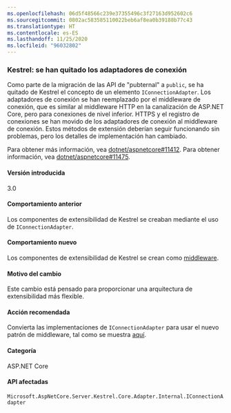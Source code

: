 ```yaml
---
ms.openlocfilehash: 06d5f48566c239e37355496c3f27163d952602c6
ms.sourcegitcommit: 0802ac583585110022beb6af8ea0b39188b77c43
ms.translationtype: HT
ms.contentlocale: es-ES
ms.lasthandoff: 11/25/2020
ms.locfileid: "96032802"
---
```

### <a name="kestrel-connection-adapters-removed"></a>Kestrel: se han quitado los adaptadores de conexión

Como parte de la migración de las API de "pubternal" a `public`, se ha quitado de Kestrel el concepto de un elemento `IConnectionAdapter`. Los adaptadores de conexión se han reemplazado por el middleware de conexión, que es similar al middleware HTTP en la canalización de ASP.NET Core, pero para conexiones de nivel inferior. HTTPS y el registro de conexiones se han movido de los adaptadores de conexión al middleware de conexión. Estos métodos de extensión deberían seguir funcionando sin problemas, pero los detalles de implementación han cambiado.

Para obtener más información, vea [dotnet/aspnetcore#11412](https://github.com/dotnet/aspnetcore/pull/11412). Para obtener información, vea [dotnet/aspnetcore#11475](https://github.com/dotnet/aspnetcore/issues/11475).

#### <a name="version-introduced"></a>Versión introducida

3.0

#### <a name="old-behavior"></a>Comportamiento anterior

Los componentes de extensibilidad de Kestrel se creaban mediante el uso de `IConnectionAdapter`.

#### <a name="new-behavior"></a>Comportamiento nuevo

Los componentes de extensibilidad de Kestrel se crean como [middleware](https://github.com/dotnet/aspnetcore/pull/11412/files#diff-89acc06acf1b2e96bbdb811ce523619f).

#### <a name="reason-for-change"></a>Motivo del cambio

Este cambio está pensado para proporcionar una arquitectura de extensibilidad más flexible.

#### <a name="recommended-action"></a>Acción recomendada

Convierta las implementaciones de `IConnectionAdapter` para usar el nuevo patrón de middleware, tal como se muestra [aquí](https://github.com/dotnet/aspnetcore/pull/11412/files#diff-89acc06acf1b2e96bbdb811ce523619f).

#### <a name="category"></a>Categoría

ASP.NET Core

#### <a name="affected-apis"></a>API afectadas

`Microsoft.AspNetCore.Server.Kestrel.Core.Adapter.Internal.IConnectionAdapter`

<!-- 

#### Affected APIs

`T:Microsoft.AspNetCore.Server.Kestrel.Core.Adapter.Internal.IConnectionAdapter`

-->
